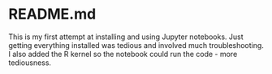 # README.md

This is my first attempt at installing and using Jupyter notebooks. Just getting everything installed was tedious and involved much troubleshooting. I also added the R kernel so the notebook could run the code - more tediousness.
